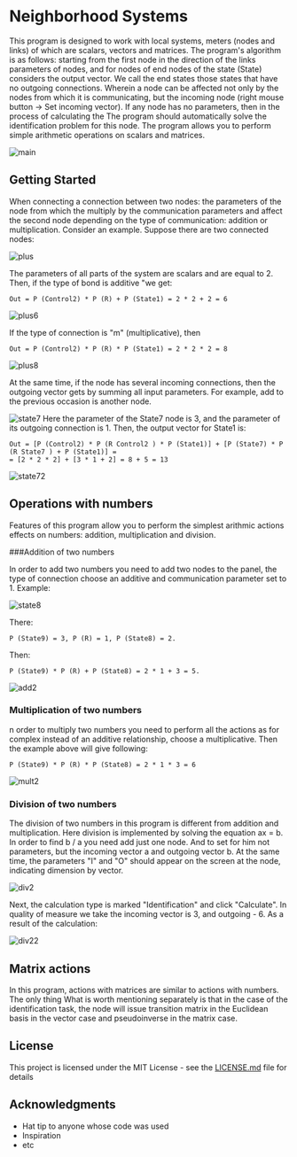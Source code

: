 # Neighborhood Systems

This program is designed to work with local systems,
meters (nodes and links) of which are scalars, vectors and matrices.
The program's algorithm is as follows: starting from the first node in the direction of the links
parameters of nodes, and for nodes of end nodes of the state (State) considers the output
vector. We call the end states those states that have no outgoing connections. Wherein
a node can be affected not only by the nodes from which it is communicating, but the incoming
node (right mouse button -> Set incoming vector).
If any node has no parameters, then in the process of calculating the
The program should automatically solve the identification problem for this node.
The program allows you to perform simple arithmetic operations on scalars
and matrices.

![main](https://user-images.githubusercontent.com/23281289/47664359-f0c4f700-dbaf-11e8-9e02-f7d8faa60898.png)

## Getting Started

When connecting a connection between two nodes: the parameters of the node from which the
multiply by the communication parameters and affect the second node depending on the type of communication:
addition or multiplication.
Consider an example. Suppose there are two connected nodes:

![plus](https://user-images.githubusercontent.com/23281289/47664361-f0c4f700-dbaf-11e8-9ae4-41a43530b27f.png)

The parameters of all parts of the system are scalars and are equal to 2. Then, if the type of bond is additive
"we get:

```
Out = P (Control2) * P (R) + P (State1) = 2 * 2 + 2 = 6
```
![plus6](https://user-images.githubusercontent.com/23281289/47664364-f0c4f700-dbaf-11e8-8317-4dddab0c499f.png)

If the type of connection is "m" (multiplicative), then

```
Out = P (Control2) * P (R) * P (State1) = 2 * 2 * 2 = 8
```

![plus8](https://user-images.githubusercontent.com/23281289/47664366-f15d8d80-dbaf-11e8-9367-84bd5f6d01f6.png)


At the same time, if the node has several incoming connections, then the outgoing vector gets
by summing all input parameters. For example, add to the previous
occasion is another node.

![state7](https://user-images.githubusercontent.com/23281289/47664367-f15d8d80-dbaf-11e8-8d32-5ab13fee056e.png)
Here the parameter of the State7 node is 3, and the parameter of its outgoing connection is 1. Then,
the output vector for State1 is:


```
Out = [P (Control2) * P (R Control2 ) * P (State1)] + [P (State7) * P (R State7 ) + P (State1)] =
= [2 * 2 * 2] + [3 * 1 + 2] = 8 + 5 = 13
```
![state72](https://user-images.githubusercontent.com/23281289/47664369-f15d8d80-dbaf-11e8-9b72-4497797989b0.png)



## Operations with numbers

Features of this program allow you to perform the simplest arithmic actions
effects on numbers: addition, multiplication and division.

###Addition of two numbers

In order to add two numbers you need to add two nodes to the panel, the type of connection
choose an additive and communication parameter set to 1. Example:

![state8](https://user-images.githubusercontent.com/23281289/47664368-f15d8d80-dbaf-11e8-869b-90674c4f4ca2.png)

There:
```
P (State9) = 3, P (R) = 1, P (State8) = 2. 
```
Then:
```
P (State9) * P (R) + P (State8) = 2 * 1 + 3 = 5.
```


![add2](https://user-images.githubusercontent.com/23281289/47664356-f02c6080-dbaf-11e8-84ca-f8b5db9272f8.png)


### Multiplication of two numbers

n order to multiply two numbers you need to perform all the actions as for complex
instead of an additive relationship, choose a multiplicative. Then the example above will give
following:

```
P (State9) * P (R) * P (State8) = 2 * 1 * 3 = 6
```
![mult2](https://user-images.githubusercontent.com/23281289/47664360-f0c4f700-dbaf-11e8-871b-80ad42cd2ba1.png)


### Division of two numbers

The division of two numbers in this program is different from addition and multiplication. Here
division is implemented by solving the equation ax = b. In order to find b / a you need
add just one node. And to set for him not parameters, but the incoming vector a and outgoing
vector b. At the same time, the parameters "I" and "O" should appear on the screen at the node, indicating
dimension by vector.

![div2](https://user-images.githubusercontent.com/23281289/47664357-f02c6080-dbaf-11e8-977e-95afabb3828b.png)

Next, the calculation type is marked "Identification" and click "Calculate". In quality of
measure we take the incoming vector is 3, and outgoing - 6. As a result of the calculation:

![div22](https://user-images.githubusercontent.com/23281289/47664358-f02c6080-dbaf-11e8-8792-fa5703e97202.png)


## Matrix actions

In this program, actions with matrices are similar to actions with numbers. The only thing
What is worth mentioning separately is that in the case of the identification task, the node will issue
transition matrix in the Euclidean basis in the vector case and pseudoinverse in the matrix case.




## License

This project is licensed under the MIT License - see the [LICENSE.md](LICENSE.md) file for details

## Acknowledgments

* Hat tip to anyone whose code was used
* Inspiration
* etc

